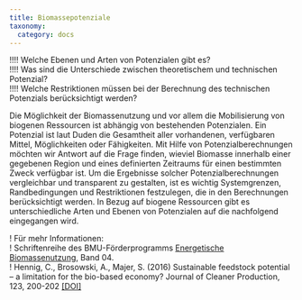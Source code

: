 ```yaml
---
title: Biomassepotenziale
taxonomy:
  category: docs
---
```


!!!! Welche Ebenen und Arten von Potenzialen gibt es? <br>
!!!! Was sind die Unterschiede zwischen theoretischem und technischen Potenzial? <br>
!!!! Welche Restriktionen müssen bei der Berechnung des technischen Potenzials berücksichtigt werden?

Die Möglichkeit der Biomassenutzung und vor allem die Mobilisierung von biogenen Ressourcen ist abhängig von bestehenden Potenzialen. Ein Potenzial ist laut Duden die Gesamtheit aller vorhandenen, verfügbaren Mittel, Möglichkeiten oder Fähigkeiten. Mit Hilfe von Potenzialberechnungen möchten wir Antwort auf die Frage finden, wieviel Biomasse innerhalb einer gegebenen Region und eines definierten Zeitraums für einen bestimmten Zweck verfügbar ist. Um die Ergebnisse solcher Potenzialberechnungen vergleichbar und transparent zu gestalten, ist es wichtig Systemgrenzen, Randbedingungen und Restriktionen festzulegen, die in den Berechnungen berücksichtigt werden. In Bezug auf biogene Ressourcen gibt es unterschiedliche Arten und Ebenen von Potenzialen auf die nachfolgend eingegangen wird. 

! Für mehr Informationen: <br>
! Schriftenreihe des BMU-Förderprogramms [Energetische Biomassenutzung](https://www.energetische-biomassenutzung.de/publikationen/schriftenreihe/), Band 04. <br>
! Hennig, C., Brosowski, A., Majer, S. (2016) Sustainable feedstock potential – a limitation for the bio-based economy? Journal of Cleaner Production, 123, 200-202 [[DOI]](https://doi.org/10.1016/j.jclepro.2015.06.130)
